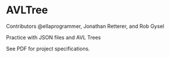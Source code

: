 # AVLTree

Contributors @ellaprogrammer, Jonathan Retterer, and Rob Gysel

Practice with JSON files and AVL Trees

See PDF for project specifications.
